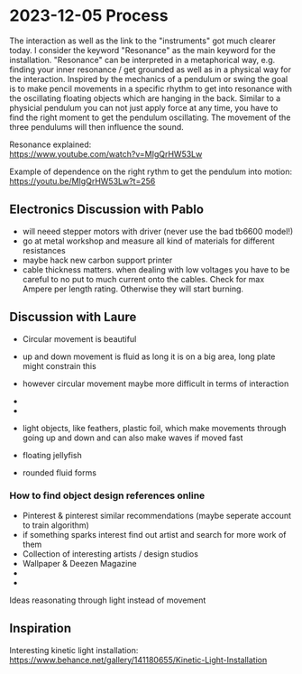 # 2023-12-05 Process

The interaction as well as the link to the "instruments" got much clearer today. I consider the keyword "Resonance" as the main keyword for the installation. "Resonance" can be interpreted in a metaphorical way, e.g. finding your inner resonance / get grounded as well as in a physical way for the interaction. Inspired by the mechanics of a pendulum or swing the goal is to make pencil movements in a specific rhythm to get into resonance with the oscillating floating objects which are hanging in the back. Similar to a physicial pendulum you can not just apply force at any time, you have to find the right moment to get the pendulum oscillating. The movement of the three pendulums will then influence the sound.

Resonance explained:  
https://www.youtube.com/watch?v=MIgQrHW53Lw

Example of dependence on the right rythm to get the pendulum into motion:
https://youtu.be/MIgQrHW53Lw?t=256

## Electronics Discussion with Pablo

- will neeed stepper motors with driver (never use the bad tb6600 model!)
- go at metal workshop and measure all kind of materials for different resistances
- maybe hack new carbon support printer
- cable thickness matters. when dealing with low voltages you have to be careful to no put to much current onto the cables. Check for max Ampere per length rating. Otherwise they will start burning.

## Discussion with Laure

- Circular movement is beautiful
- up and down movement is fluid as long it is on a big area, long plate might constrain this
- however circular movement maybe more difficult in terms of interaction
-

-
- light objects, like feathers, plastic foil, which make movements through going up and down and can also make waves if moved fast
- floating jellyfish
- rounded fluid forms

### How to find object design references online

- Pinterest & pinterest similar recommendations (maybe seperate account to train algorithm)
- if something sparks interest find out artist and search for more work of them
- Collection of interesting artists / design studios
- Wallpaper & Deezen Magazine
-
-

Ideas reasonating through light instead of movement

## Inspiration

Interesting kinetic light installation:
https://www.behance.net/gallery/141180655/Kinetic-Light-Installation
